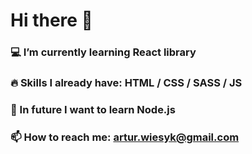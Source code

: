 # Hi there 👋

### 💻 I’m currently learning React library
### 🔥 Skills I already have: HTML / CSS / SASS / JS
### 📘 In future I want to learn Node.js
### 📫 How to reach me: artur.wiesyk@gmail.com
